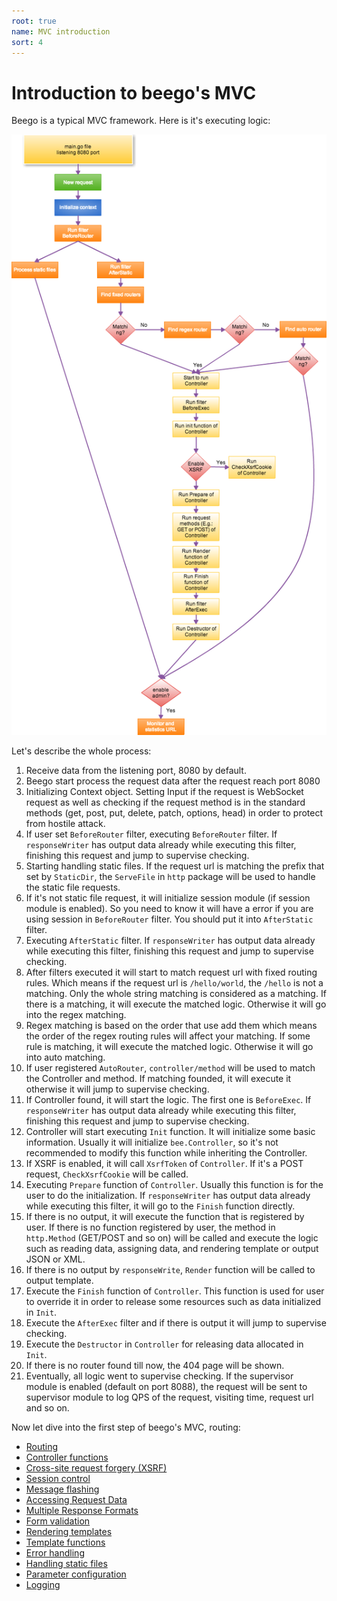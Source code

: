 ```yaml
---
root: true
name: MVC introduction
sort: 4
---
```


# Introduction to beego's MVC
 
Beego is a typical MVC framework. Here is it's executing logic:

![](../images/detail.png)

Let's describe the whole process:

1. Receive data from the listening port, 8080 by default.
2. Beego start process the request data after the request reach port 8080
3. Initializing Context object. Setting Input if the request is WebSocket request as well as checking if the request method is in the standard methods (get, post, put, delete, patch, options, head) in order to protect from hostile attack.
4. If user set `BeforeRouter` filter, executing `BeforeRouter` filter. If `responseWriter` has output data already while executing this filter, finishing this request and jump to supervise checking.
5. Starting handling static files. If the request url is matching the prefix that set by `StaticDir`, the `ServeFile` in `http` package will be used to handle the static file requests.
6. If it's not static file request, it will initialize session module (if session module is enabled). So you need to know it will have a error if you are using session in `BeforeRouter` filter. You should put it into `AfterStatic` filter.
7. Executing `AfterStatic` filter. If `responseWriter` has output data already while executing this filter, finishing this request and jump to supervise checking.
8. After filters executed it will start to match request url with fixed routing rules. Which means if the request url is `/hello/world`, the `/hello` is not a matching. Only the whole string matching is considered as a matching. If there is a matching, it will execute the matched logic. Otherwise it will go into the regex matching.
9. Regex matching is based on the order that use add them which means the order of the regex routing rules will affect your matching. If some rule is matching, it will execute the matched logic. Otherwise it will go into auto matching.
10. If user registered `AutoRouter`, `controller/method` will be used to match the Controller and method. If matching founded, it will execute it otherwise it will jump to supervise checking.
11. If Controller found, it will start the logic. The first one is `BeforeExec`. If `responseWriter` has output data already while executing this filter, finishing this request and jump to supervise checking.
12. Controller will start executing `Init` function. It will initialize some basic information. Usually it will initialize `bee.Controller`, so it's not recommended to modify this function while inheriting the Controller.
13. If XSRF is enabled, it will call `XsrfToken` of `Controller`. If it's a POST request, `CheckXsrfCookie` will be called.
14. Executing `Prepare` function of `Controller`. Usually this function is for the user to do the initialization. If `responseWriter` has output data already while executing this filter, it will go to the `Finish` function directly.
15. If there is no output, it will execute the function that is registered by user. If there is no function registered by user, the method in `http.Method` (GET/POST and so on) will be called and execute the logic such as reading data, assigning data, and rendering template or output JSON or XML.
16. If there is no output by `responseWrite`, `Render` function will be called to output template.
17. Execute the `Finish` function of `Controller`. This function is used for user to override it in order to release some resources such as data initialized in `Init`.
18. Execute the `AfterExec` filter and if there is output it will jump to supervise checking.
19. Execute the `Destructor` in `Controller` for releasing data allocated in `Init`.
20. If there is no router found till now, the 404 page will be shown.
21. Eventually, all logic went to supervise checking. If the supervisor module is enabled (default on port 8088), the request will be sent to supervisor module to log QPS of the request, visiting time, request url and so on.

Now let dive into the first step of beego's MVC, routing:

- [Routing](controller/router.md)
- [Controller functions](controller/controller.md)
- [Cross-site request forgery (XSRF)](controller/xsrf.md)
- [Session control](controller/session.md)
- [Message flashing](controller/flash.md)
- [Accessing Request Data](controller/params.md)
- [Multiple Response Formats](controller/jsonxml.md)
- [Form validation](controller/validation.md)
- [Rendering templates](controller/view.md)
- [Template functions](controller/template.md)
- [Error handling](controller/errors.md)
- [Handling static files](controller/static.md)
- [Parameter configuration](controller/config.md)
- [Logging](controller/logs.md)
